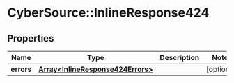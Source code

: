 # CyberSource::InlineResponse424

## Properties
Name | Type | Description | Notes
------------ | ------------- | ------------- | -------------
**errors** | [**Array&lt;InlineResponse424Errors&gt;**](InlineResponse424Errors.md) |  | [optional] 


